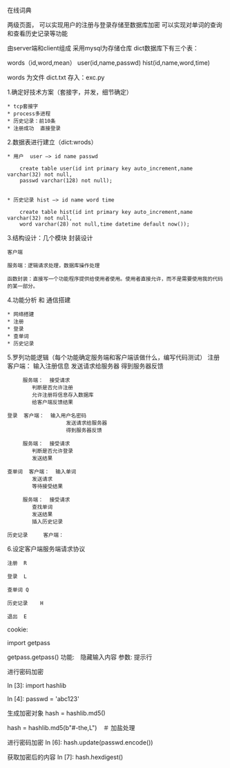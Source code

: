 在线词典

两级页面，
可以实现用户的注册与登录存储至数据库加密
可以实现对单词的查询和查看历史记录等功能

由server端和client组成
采用mysql为存储仓库
dict数据库下有三个表：

words（id,word,mean）
user(id,name,passwd)
hist(id,name,word,time)

words 为文件 dict.txt 存入：exc.py

1.确定好技术方案（套接字，并发，细节确定）
	
	* tcp套接字
	* process多进程
	* 历史记录：前10条
	* 注册成功  直接登录

2.数据表进行建立（dict:wrods）
	
	* 用户  user —> id name passwd
 
		create table user(id int primary key auto_increment,name varchar(32) not null,
		passwd varchar(128) not null);

		
	* 历史记录 hist —> id name word time

		create table hist(id int primary key auto_increment,name varchar(32) not null,
		word varchar(28) not null,time datetime default now());

3.结构设计：几个模块 封装设计
	
	客户端
	
	服务端：逻辑请求处理，数据库操作处理

	函数封装：直接写一个功能程序提供给使用者使用。使用者直接允许，而不是需要使用我的代码的某一部分。

4.功能分析 和 通信搭建

	* 网络搭建
	* 注册
	* 登录
	* 查单词
	* 历史记录

5.罗列功能逻辑（每个功能确定服务端和客户端该做什么，编写代码测试）
	注册	客户端：  输入注册信息
		               发送请求给服务器
		               得到服务器反馈

		 服务端：  接受请求
			判断是否允许注册
			允许注册将信息存入数据库
			给客户端反馈结果

	登录	客户端：  输入用户名密码
		               发送请求给服务器
		               得到服务器反馈

		 服务端：  接受请求
			判断是否允许登录
			发送结果

	查单词	 客户端：  输入单词
			发送请求
			等待接受结果

		 服务端：  接受请求
			查找单词
			发送结果
			插入历史记录
	
	历史记录     客户端：

6.设定客户端服务端请求协议
	
	注册	R
	
	登录	L

	查单词	Q	

	历史记录	H

	退出	E

			
cookie:

   import getpass

   getpass.getpass()
   功能:　隐藏输入内容
   参数:  提示行

进行密码加密

In [3]: import hashlib

In [4]: passwd = 'abc123'

生成加密对象
hash = hashlib.md5()

hash = hashlib.md5(b"#-the,L")　＃ 加盐处理


进行密码加密
In [6]: hash.update(passwd.encode())

获取加密后的内容
In [7]: hash.hexdigest()
